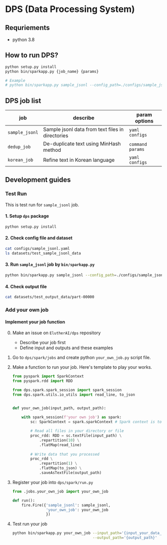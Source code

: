 # DPS (Data Processing System)

## Requriements

- python 3.8

## How to run DPS?

```bash
python setup.py install
python bin/sparkapp.py {job_name} {params}

# Example
# python bin/sparkapp.py sample_jsonl --config_path=./configs/sample_jsonl.yaml
```

## DPS job list

 job | describe | param options
  -- | -- | --
  `sample_jsonl` | Sample jsonl data from text files in directories | `yaml configs`
  `dedup_job` | De-duplicate text using MinHash method | `command params`
  `korean_job` | Refine text in Korean language | `yaml configs`

## Development guides

### Test Run

This is test run for `sample_jsonl` job.

#### 1. Setup `dps` package

```bash
python setup.py install
```

#### 2. Check config file and dataset

```bash
cat configs/sample_jsonl.yaml
ls datasets/test_sample_jsonl_data
```

#### 3. Run `sample_jsonl` job by `bin/sparkapp.py`

```bash
python bin/sparkapp.py sample_jsonl --config_path=./configs/sample_jsonl.yaml
```

#### 4. Check output file

```bash
cat datasets/test_output_data/part-00000
```

### Add your own job

#### Implement your job function

0. Make an issue on `ElutherAI/dps` repository
    - Describe your job first
    - Define input and outputs and these examples
1. Go to `dps/spark/jobs` and create python `your_own_job.py` script file.
2. Make a function to run your job. Here's template to play your works.
    ```python
    from pyspark import SparkContext
    from pyspark.rdd import RDD

    from dps.spark.spark_session import spark_session
    from dps.spark.utils.io_utils import read_line, to_json


    def your_own_job(input_path, output_path):
        
        with spark_session(f'your own job') as spark:
            sc: SparkContext = spark.sparkContext # Spark context is to run your spark application

            # Read all files in your directory or file
            proc_rdd: RDD = sc.textFile(input_path) \
                .repartition(10) \
                .flatMap(read_line) 
                
            # Write data that you processed
            proc_rdd \
                .repartition(1) \
                .flatMap(to_json) \
                .saveAsTextFile(output_path)
    ```
3. Register your job into `dps/spark/run.py`
    ```python
    from .jobs.your_own_job import your_own_job

    def run():
        fire.Fire({'sample_jsonl': sample_jsonl,
                   'your_own_job': your_own_job
                   })
    ```

4. Test run your job 
    ```bash
    python bin/sparkapp.py your_own_job --input_path='{input_your_data_dir_or_file}' \
                                        --output_path='{output_path}'
    ```
